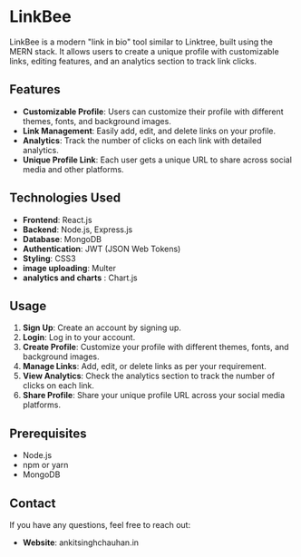 # LinkBee

LinkBee is a modern "link in bio" tool similar to Linktree, built using the MERN stack. It allows users to create a unique profile with customizable links, editing features, and an analytics section to track link clicks.

## Features

- **Customizable Profile**: Users can customize their profile with different themes, fonts, and background images.
- **Link Management**: Easily add, edit, and delete links on your profile.
- **Analytics**: Track the number of clicks on each link with detailed analytics.
- **Unique Profile Link**: Each user gets a unique URL to share across social media and other platforms.

## Technologies Used

- **Frontend**: React.js
- **Backend**: Node.js, Express.js
- **Database**: MongoDB
- **Authentication**: JWT (JSON Web Tokens)
- **Styling**: CSS3
- **image uploading**: Multer
- **analytics and charts** : Chart.js

## Usage

1. **Sign Up**: Create an account by signing up.
2. **Login**: Log in to your account.
3. **Create Profile**: Customize your profile with different themes, fonts, and background images.
4. **Manage Links**: Add, edit, or delete links as per your requirement.
5. **View Analytics**: Check the analytics section to track the number of clicks on each link.
6. **Share Profile**: Share your unique profile URL across your social media platforms.

## Prerequisites

- Node.js
- npm or yarn
- MongoDB


## Contact

If you have any questions, feel free to reach out:

- **Website**: ankitsinghchauhan.in
